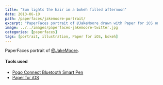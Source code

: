 ```yaml
---
title: "Sun lights the hair in a bokeh filled afternoon"
date: 2013-06-10
path: /paperfaces/jakemoore-portrait/
excerpt: "PaperFaces portrait of @JakeMoore drawn with Paper for iOS on an iPad."
image: ../../images/paperfaces-jakemoore-twitter.jpg
categories: [paperfaces]
tags: [portrait, illustration, Paper for iOS, bokeh]
---
```


PaperFaces portrait of [@JakeMoore](https://twitter.com/JakeMoore).

#### Tools used

- [Pogo Connect Bluetooth Smart Pen](https://www.amazon.com/gp/product/B009K448L4/ref=as_li_ss_tl?ie=UTF8&camp=1789&creative=390957&creativeASIN=B009K448L4&linkCode=as2&tag=mademist-20)
- [Paper for iOS](https://paper.bywetransfer.com/)
